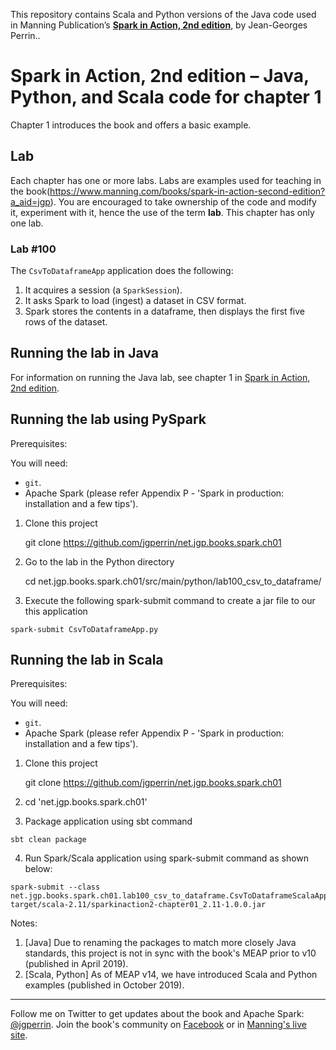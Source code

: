 This repository contains Scala and Python versions of the Java code used in Manning Publication’s **[Spark in Action, 2nd edition](https://www.manning.com/books/spark-in-action-second-edition?a_aid=jgp)**, by Jean-Georges Perrin..

# Spark in Action, 2nd edition – Java, Python, and Scala code for chapter 1

Chapter 1 introduces the book and offers a basic example.

## Lab

Each chapter has one or more labs. Labs are examples used for teaching in the book(https://www.manning.com/books/spark-in-action-second-edition?a_aid=jgp). You are encouraged to take ownership of the code and modify it, experiment with it, hence the use of the term **lab**. This chapter has only one lab.

### Lab \#100

The `CsvToDataframeApp` application does the following:

1.	It acquires a session (a `SparkSession`).
1.	It asks Spark to load (ingest) a dataset in CSV format.
1.	Spark stores the contents in a dataframe, then displays the first five rows of the dataset.

## Running the lab in Java

For information on running the Java lab, see chapter 1 in [Spark in Action, 2nd edition](http://jgp.net/sia).

## Running the lab using PySpark

Prerequisites:

You will need:
 * `git`.
 * Apache Spark (please refer Appendix P - 'Spark in production: installation and a few tips').

1. Clone this project

    git clone https://github.com/jgperrin/net.jgp.books.spark.ch01

2. Go to the lab in the Python directory

    cd net.jgp.books.spark.ch01/src/main/python/lab100_csv_to_dataframe/

3. Execute the following spark-submit command to create a jar file to our this application
```
spark-submit CsvToDataframeApp.py
```

## Running the lab in Scala


Prerequisites:

You will need:
 * `git`.
 * Apache Spark (please refer Appendix P - 'Spark in production: installation and a few tips'). 


1. Clone this project

    git clone https://github.com/jgperrin/net.jgp.books.spark.ch01

2. cd 'net.jgp.books.spark.ch01'

3. Package application using sbt command
```
sbt clean package

```

4. Run Spark/Scala application using spark-submit command as shown below:
```
spark-submit --class net.jgp.books.spark.ch01.lab100_csv_to_dataframe.CsvToDataframeScalaApp target/scala-2.11/sparkinaction2-chapter01_2.11-1.0.0.jar
```

Notes: 
 1. [Java] Due to renaming the packages to match more closely Java standards, this project is not in sync with the book's MEAP prior to v10 (published in April 2019).
 2. [Scala, Python] As of MEAP v14, we have introduced Scala and Python examples (published in October 2019).
 
---

Follow me on Twitter to get updates about the book and Apache Spark: [@jgperrin](https://twitter.com/jgperrin). Join the book's community on [Facebook](https://facebook.com/sparkinaction/) or in [Manning's live site](https://forums.manning.com/forums/spark-in-action-second-edition?a_aid=jgp).

